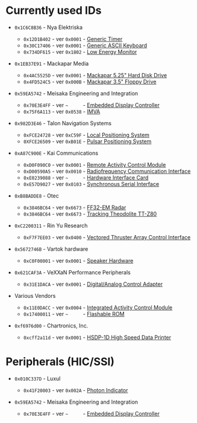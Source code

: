 Currently used IDs
==================

* `0x1C6C8B36` - Nya Elektriska
  * `0x12D1B402` - ver `0x0001` - [Generic Timer](CPU/clock.md)
  * `0x30C17406` - ver `0x0001` - [Generic ASCII Keyboard](Input/keyboard.md)
  * `0x734DF615` - ver `0x1802` - [Low Energy Monitor](Displays/LEM1802.txt)

* `0x1EB37E91` - Mackapar Media
  * `0x4AC5525D` - ver `0x0001` - [Mackapar 5.25" Hard Disk Drive](Storage/m525hd.md)
  * `0x4FD524C5` - ver `0x000B` - [Mackapar 3.5" Floppy Drive](Storage/m35fd.txt)

* `0x59EA5742` - Meisaka Engineering and Integration
  * `0x70E3E4FF` - ver `~     ` - [Embedded Display Controller](Displays/EDC.md)
  * `0x75F6A113` - ver `0x0538` - [IMVA](Displays/IMVA.md)

* `0x982D3E46` - Talon Navigation Systems
  * `0xFCE24728` - ver `0xC59F` - [Local Positioning System](Navigation/TalonNav-LPS.md)
  * `0XFCE26509` - ver `0xB01E` - [Pulsar Positioning System](Navigation/pps.txt)

* `0xA87C900E` - Kai Communications
  * `0xD0F090C0` - ver `0x0001` - [Remote Activity Control Module](IO%20Data/KaiComm-RACM.md)
  * `0xD00590A5` - ver `0x0010` - [Radiofrequency Communication Interface](IO%20Data/KaiComm-RCI.md)
  * `0xE0239088` - ver `~     ` - [Hardware Interface Card](IO%20Data/KaiComm-HIC.md)
  * `0xE57D9027` - ver `0x0103` - [Synchronous Serial Interface](IO%20Data/KaiComm-SSI.md)

* `0xB8BADDE8` - Otec
  * `0x3846BC64` - ver `0x6673` - [FF32-EM Radar](Navigation/radar.txt)
  * `0x3846BC64` - ver `0x6673` - [Tracking Theodolite TT-Z80](Navigation/tracking.txt)

* `0xC2200311` - Rin Yu Research
  * `0xF7F7EE03` - ver `0x0400` - [Vectored Thruster Array Control Interface](CraftComponents/VTACI.md)

* `0x5672746B` - Vartok hardware
  * `0xC0F00001` - ver `0x0001` - [Speaker Hardware](Simple%20Outputs/speaker.md)

* `0x621CAF3A` - VeXXaN Performance Peripherals
  * `0x31E1DACA` - ver `0x0001` - [Digital/Analog Control Adapter](Input/daca.md)

* Various Vendors
  * `0x11E0DACC` - ver `0x0004` - [Integrated Activity Control Module](CPU/cpu-control.md)
  * `0x17400011` - ver `~     ` - [Flashable ROM](CPU/ROM.md)

* `0xf6976d00` - Chartronics, Inc.
  * `0xcff2a11d` - ver `0x0001` - [HSDP-1D High Speed Data Printer](Simple%20Outputs/HSDP-1D.md)

Peripherals (HIC/SSI)
=====================

* `0x010C337D` - Luxul
  * `0x41F20003` - ver `0x002A` - [Photon Indicator](Simple%20Outputs/Luxul-pi.md)

* `0x59EA5742` - Meisaka Engineering and Integration
  * `0x70E3E4FF` - ver `~     ` - [Embedded Display Controller](Displays/EDC.md)
